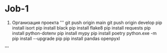 # Job-1
1.  Организация проекта
'''
git push origin main
git push origin develop
pip install isort
pip install black
pip install flake8
pip install requests
pip install python-dotenv
pip install mypy
pip install poetry
python.exe -m pip install --upgrade pip
pip install pandas openpyxl

'''